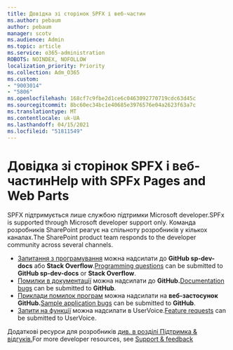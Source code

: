 ```yaml
---
title: Довідка зі сторінок SPFX і веб-частин
ms.author: pebaum
author: pebaum
manager: scotv
ms.audience: Admin
ms.topic: article
ms.service: o365-administration
ROBOTS: NOINDEX, NOFOLLOW
localization_priority: Priority
ms.collection: Adm_O365
ms.custom:
- "9003014"
- "5806"
ms.openlocfilehash: 168cf7c9fbe2d1ce6c0463092770719cdc63d45c
ms.sourcegitcommit: 8bc60ec34bc1e40685e3976576e04a2623f63a7c
ms.translationtype: MT
ms.contentlocale: uk-UA
ms.lasthandoff: 04/15/2021
ms.locfileid: "51811549"
---
```

# <a name="help-with-spfx-pages-and-web-parts"></a><span data-ttu-id="08afc-102">Довідка зі сторінок SPFX і веб-частин</span><span class="sxs-lookup"><span data-stu-id="08afc-102">Help with SPFx Pages and Web Parts</span></span>

<span data-ttu-id="08afc-103">SPFX підтримується лише службою підтримки Microsoft developer.</span><span class="sxs-lookup"><span data-stu-id="08afc-103">SPFx is supported through Microsoft developer support only.</span></span> <span data-ttu-id="08afc-104">Команда розробників SharePoint реагує на спільноту розробників у кількох каналах.</span><span class="sxs-lookup"><span data-stu-id="08afc-104">The SharePoint product team responds to the developer community across several channels.</span></span>

- <span data-ttu-id="08afc-105">[Запитання з програмування](https://docs.microsoft.com/sharepoint/dev/support-feedback#programming-questions)  можна надсилати до  **GitHub sp-dev-docs**  або  **Stack Overflow**.</span><span class="sxs-lookup"><span data-stu-id="08afc-105">[Programming questions](https://docs.microsoft.com/sharepoint/dev/support-feedback#programming-questions)  can be submitted to  **GitHub sp-dev-docs**  or  **Stack Overflow**.</span></span>
- <span data-ttu-id="08afc-106">[Помилки в документації](https://docs.microsoft.com/sharepoint/dev/support-feedback#documentation-bugs) можна надсилати до **GitHub.**</span><span class="sxs-lookup"><span data-stu-id="08afc-106">[Documentation bugs](https://docs.microsoft.com/sharepoint/dev/support-feedback#documentation-bugs)  can be submitted to **GitHub**.</span></span>
- <span data-ttu-id="08afc-107">[Приклади помилок програм](https://docs.microsoft.com/sharepoint/dev/support-feedback#sample-application-bugs) можна надсилати на **веб-застосунок GitHub.**</span><span class="sxs-lookup"><span data-stu-id="08afc-107">[Sample application bugs](https://docs.microsoft.com/sharepoint/dev/support-feedback#sample-application-bugs)  can be submitted to  **GitHub**.</span></span>
- <span data-ttu-id="08afc-108">[Запити на функції](https://docs.microsoft.com/sharepoint/dev/support-feedback#feature-requests)  можна надсилати в UserVoice.</span><span class="sxs-lookup"><span data-stu-id="08afc-108">[Feature requests](https://docs.microsoft.com/sharepoint/dev/support-feedback#feature-requests)  can be submitted to UserVoice.</span></span>

<span data-ttu-id="08afc-109">Додаткові ресурси для розробників  [див. в розділі Підтримка & відгуків.](https://docs.microsoft.com/sharepoint/dev/support-feedback)</span><span class="sxs-lookup"><span data-stu-id="08afc-109">For more developer resources, see  [Support & feedback](https://docs.microsoft.com/sharepoint/dev/support-feedback)</span></span>